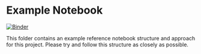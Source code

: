# Example Notebook

[![Binder](http://mybinder.org/badge_logo.svg)](http://mybinder.org/v2/gh/andrewm4894/Open-Assistant/example-notebook?urlpath=/notebooks/example/example.ipynb)

This folder contains an example reference notebook structure and approach for
this project. Please try and follow this structure as closely as possible.
